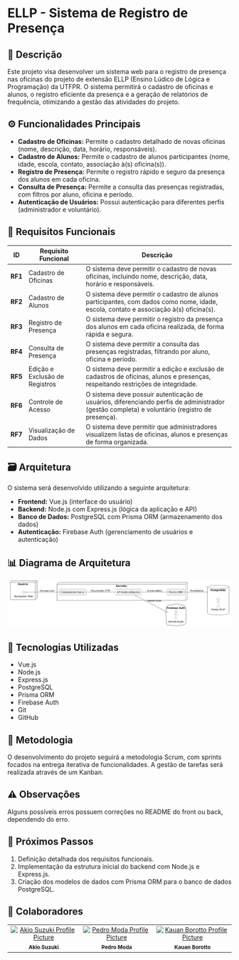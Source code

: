# ELLP - Sistema de Registro de Presença

## 📜 Descrição

Este projeto visa desenvolver um sistema web para o registro de presença nas oficinas do projeto de extensão ELLP (Ensino Lúdico de Lógica e Programação) da UTFPR. O sistema permitirá o cadastro de oficinas e alunos, o registro eficiente da presença e a geração de relatórios de frequência, otimizando a gestão das atividades do projeto.

## ⚙️ Funcionalidades Principais

- **Cadastro de Oficinas:** Permite o cadastro detalhado de novas oficinas (nome, descrição, data, horário, responsáveis).
- **Cadastro de Alunos:** Permite o cadastro de alunos participantes (nome, idade, escola, contato, associação à(s) oficina(s)).
- **Registro de Presença:** Permite o registro rápido e seguro da presença dos alunos em cada oficina.
- **Consulta de Presença:** Permite a consulta das presenças registradas, com filtros por aluno, oficina e período.
- **Autenticação de Usuários:** Possui autenticação para diferentes perfis (administrador e voluntário).

## 📝 Requisitos Funcionais

| **ID**  | **Requisito Funcional**                                         | **Descrição**                                                                                                                                      |
|---------|------------------------------------------------------------------|----------------------------------------------------------------------------------------------------------------------------------------------------|
| **RF1** | Cadastro de Oficinas                                            | O sistema deve permitir o cadastro de novas oficinas, incluindo nome, descrição, data, horário e responsáveis.                                      |
| **RF2** | Cadastro de Alunos                                              | O sistema deve permitir o cadastro de alunos participantes, com dados como nome, idade, escola, contato e associação à(s) oficina(s).              |
| **RF3** | Registro de Presença                                             | O sistema deve permitir o registro da presença dos alunos em cada oficina realizada, de forma rápida e segura.                                     |
| **RF4** | Consulta de Presença                                            | O sistema deve permitir a consulta das presenças registradas, filtrando por aluno, oficina e período.                                                |
| **RF5** | Edição e Exclusão de Registros                                   | O sistema deve permitir a edição e exclusão de cadastros de oficinas, alunos e presenças, respeitando restrições de integridade.                    |
| **RF6** | Controle de Acesso                                              | O sistema deve possuir autenticação de usuários, diferenciando perfis de administrador (gestão completa) e voluntário (registro de presença).       |
| **RF7** | Visualização de Dados                                           | O sistema deve permitir que administradores visualizem listas de oficinas, alunos e presenças de forma organizada.                                   |

## 🗃️ Arquitetura

O sistema será desenvolvido utilizando a seguinte arquitetura:

- **Frontend:** Vue.js (interface do usuário)
- **Backend:** Node.js com Express.js (lógica da aplicação e API)
- **Banco de Dados:** PostgreSQL com Prisma ORM (armazenamento dos dados)
- **Autenticação:** Firebase Auth (gerenciamento de usuários e autenticação)

## 📊 Diagrama de Arquitetura

![Diagrama de Arquitetura](diagramaArquitetura.png)

## 🧰 Tecnologias Utilizadas

- Vue.js
- Node.js
- Express.js
- PostgreSQL
- Prisma ORM
- Firebase Auth
- Git
- GitHub

## 🏅 Metodologia

O desenvolvimento do projeto seguirá a metodologia Scrum, com sprints focados na entrega iterativa de funcionalidades. A gestão de tarefas será realizada através de um Kanban.

## ⚠️ Observações

Alguns possíveis erros possuem correções no README do front ou back, dependendo do erro.

## 🚀 Próximos Passos

1.  Definição detalhada dos requisitos funcionais.
2.  Implementação da estrutura inicial do backend com Node.js e Express.js.
3.  Criação dos modelos de dados com Prisma ORM para o banco de dados PostgreSQL.

## 🤝 Colaboradores

<table>
  <tr>
    <td align="center">
      <a href="https://github.com/Kio-Suzuki">
        <img src="https://avatars.githubusercontent.com/u/116661015?v=4" width="100px;" alt="Akio Suzuki Profile Picture"/><br>
        <sub>
          <b>Akio Suzuki</b>
        </sub>
      </a>
    </td>
    <td align="center">
      <a href="https://github.com/pedrohcmoda">
        <img src="https://avatars.githubusercontent.com/u/100807308?v=4" width="100px;" alt="Pedro Moda Profile Picture"/><br>
        <sub>
          <b>Pedro Moda</b>
        </sub>
      </a>
    </td>
    <td align="center">
      <a href="https://github.com/kauanbrt">
        <img src="https://avatars.githubusercontent.com/u/78911423?v=4" width="100px;" alt="Kauan Borotto Profile Picture"/><br>
        <sub>
          <b>Kauan Borotto</b>
        </sub>
      </a>
    </td>
  </tr>
</table>
